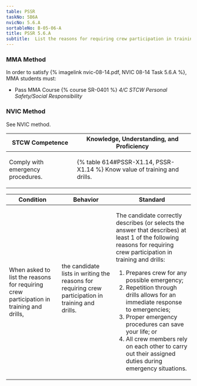 ```yaml
---
table: PSSR
taskNo: 5B6A
nvicNo: 5.6.A 
sortableNo: B-05-06-A
title: PSSR 5.6.A 
subtitle:  List the reasons for requiring crew participation in training and drills
---
```



### MMA Method

In order to satisfy  {% imagelink nvic-08-14.pdf, NVIC 08-14 Task 5.6.A %}, MMA students must:

* Pass MMA Course {% course SR-0401 %}  *4/C STCW Personal Safety/Social Responsibility*


### NVIC Method

<a onclick="togglevisibility('nvic_methods')" >See NVIC method.</a>

<div id='nvic_methods' class='hide'>

<table>
<thead>
<tr>
<th class='forty'> STCW Competence </th>
<th class='sixty'> Knowledge, Understanding, and Proficiency </th>
</tr>
</thead>




<tbody>
<tr><td markdown='1'>

Comply with emergency procedures.

</td><td markdown='1'>

{% table 614#PSSR-X1.14, PSSR-X1.14 %} Know value of training and drills.

</td></tr>


</tbody>
</table>


<table>
<thead>
<tr><th class='twenty'>  Condition </th><th class='twenty'> Behavior </th><th  class='sixty'>Standard </th></tr>
</thead>
<tbody >



<tr><td markdown='1'>

When asked to list the reasons for requiring crew participation in training and drills,

</td><td markdown='1'>

the candidate lists in writing the reasons for requiring crew participation in training and drills.

<br>

<div class="tooltip" markdown='1'>



</div>


</td><td markdown='1'>

The candidate correctly describes (or selects the answer that describes) at least 1 of the following reasons for requiring crew participation in training and drills:
 
1.  Prepares crew for any possible emergency; 
2.  Repetition through drills allows for an immediate response to emergencies; 
3.  Proper emergency procedures can save your life; or 
4.  All crew members rely on each other to carry out their assigned duties during emergency situations.

</td></tr>
</tbody>
</table>
</div>
